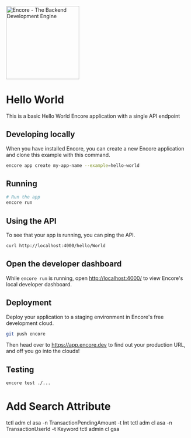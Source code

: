 <img width="200px" src="https://encore.dev/assets/branding/logo/logo.svg" alt="Encore - The Backend Development Engine" />

# Hello World

This is a basic Hello World Encore application with a single API endpoint

## Developing locally

When you have installed Encore, you can create a new Encore application and clone this example with this command.

```bash
encore app create my-app-name --example=hello-world
```

## Running

```bash
# Run the app
encore run
```

## Using the API

To see that your app is running, you can ping the API.

```bash
curl http://localhost:4000/hello/World
```

## Open the developer dashboard

While `encore run` is running, open <http://localhost:4000/> to view Encore's local developer dashboard.

## Deployment

Deploy your application to a staging environment in Encore's free development cloud.

```bash
git push encore
```

Then head over to <https://app.encore.dev> to find out your production URL, and off you go into the clouds!

## Testing

```bash
encore test ./...
```

# Add Search Attribute

tctl adm cl asa -n TransactionPendingAmount -t Int
tctl adm cl asa -n TransactionUserId -t Keyword
tctl admin cl gsa
